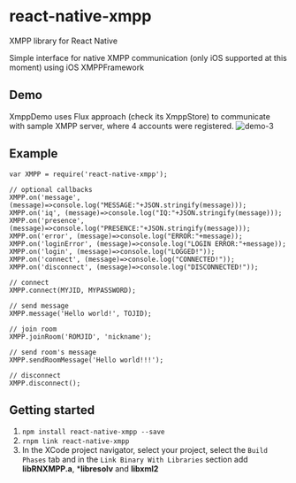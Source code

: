 # react-native-xmpp
XMPP library for React Native

Simple interface for native XMPP communication (only iOS supported at this moment) using iOS XMPPFramework

## Demo
XmppDemo uses Flux approach (check its XmppStore) to communicate with sample XMPP server, where 4 accounts were registered.
![demo-3](https://cloud.githubusercontent.com/assets/1321329/10537760/406affa6-73f4-11e5-986f-81a78adf129e.gif)


## Example

```
var XMPP = require('react-native-xmpp');

// optional callbacks
XMPP.on('message', (message)=>console.log("MESSAGE:"+JSON.stringify(message)));
XMPP.on('iq', (message)=>console.log("IQ:"+JSON.stringify(message)));
XMPP.on('presence', (message)=>console.log("PRESENCE:"+JSON.stringify(message)));
XMPP.on('error', (message)=>console.log("ERROR:"+message));
XMPP.on('loginError', (message)=>console.log("LOGIN ERROR:"+message));
XMPP.on('login', (message)=>console.log("LOGGED!"));
XMPP.on('connect', (message)=>console.log("CONNECTED!"));
XMPP.on('disconnect', (message)=>console.log("DISCONNECTED!"));

// connect
XMPP.connect(MYJID, MYPASSWORD);

// send message
XMPP.message('Hello world!', TOJID);

// join room
XMPP.joinRoom('ROMJID', 'nickname');

// send room's message
XMPP.sendRoomMessage('Hello world!!!');

// disconnect
XMPP.disconnect();

```


## Getting started
1. `npm install react-native-xmpp --save`
2. `rnpm link react-native-xmpp`
3. In the XCode project navigator, select your project, select the `Build Phases` tab and in the `Link Binary With Libraries` section add **libRNXMPP.a**, ***libresolv** and **libxml2**
